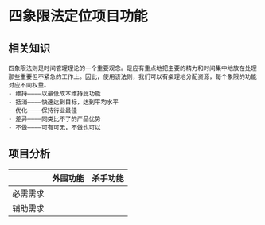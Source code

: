 # 四象限法定位项目功能
## 相关知识
	四象限法则是时间管理理论的一个重要观念。是应有重点地把主要的精力和时间集中地放在处理那些重要但不紧急的工作上。因此，使用该法则，我们可以有条理地分配资源，每个象限的功能对应不同权重。
	- 维持————以最低成本维持此功能  
	- 抵消————快速达到目标，达到平均水平  
	- 优化————保持行业最佳  
	- 差异————同类比不了的产品优势  
	- 不做————可有可无，不做也可以 



## 项目分析
|         | 外围功能           | 杀手功能  |
| ------------- |:-------------:| -----:|
| 必需需求      |  |       |
| 辅助需求     |      |       |
